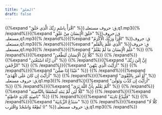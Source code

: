 ```yaml
---
title: "العلق"
draft: false
---
```

 {{%expand "اقْرَأْ بِاسْمِ رَبِّكَ الَّذِي خَلَقَ" %}}ق: حروف مستعلیہ,q1.mp3{{% /expand%}}{{%expand "خَلَقَ الْإِنسَانَ مِنْ عَلَقٍ" %}}ق: حروف مستعلیہ,q1.mp3{{% /expand%}}{{%expand "اقْرَأْ وَرَبُّكَ الْأَكْرَمُ" %}}ق: حروف مستعلیہ,q1.mp3{{% /expand%}}{{%expand "الَّذِي عَلَّمَ بِالْقَلَمِ" %}}ق: حروف مستعلیہ,q1.mp3{{% /expand%}}{{%expand "عَلَّمَ الْإِنسَانَ مَا لَمْ يَعْلَمْ" %}} {{% /expand%}}{{%expand "كَلَّا إِنَّ الْإِنسَانَ لَيَطْغَىٰ" %}} {{% /expand%}}{{%expand "أَن رَّآهُ اسْتَغْنَىٰ" %}} {{% /expand%}}{{%expand "إِنَّ إِلَىٰ رَبِّكَ الرُّجْعَىٰ" %}} {{% /expand%}}{{%expand "أَرَأَيْتَ الَّذِي يَنْهَىٰ" %}} {{% /expand%}}{{%expand "عَبْدًا إِذَا صَلَّىٰ" %}} {{% /expand%}}{{%expand "أَرَأَيْتَ إِن كَانَ عَلَى الْهُدَىٰ" %}} {{% /expand%}}{{%expand "أَوْ أَمَرَ بِالتَّقْوَىٰ" %}}ق: حروف مستعلیہ,q1.mp3{{% /expand%}}{{%expand "أَرَأَيْتَ إِن كَذَّبَ وَتَوَلَّىٰ" %}} {{% /expand%}}{{%expand "أَلَمْ يَعْلَم بِأَنَّ اللَّهَ يَرَىٰ" %}} {{% /expand%}}{{%expand "كَلَّا لَئِن لَّمْ يَنتَهِ لَنَسْفَعًا بِالنَّاصِيَةِ" %}} {{% /expand%}}{{%expand "نَاصِيَةٍ كَاذِبَةٍ خَاطِئَةٍ" %}} {{% /expand%}}{{%expand "فَلْيَدْعُ نَادِيَهُ" %}} {{% /expand%}}{{%expand "سَنَدْعُ الزَّبَانِيَةَ" %}} {{% /expand%}}{{%expand "كَلَّا لَا تُطِعْهُ وَاسْجُدْ وَاقْتَرِب ۩" %}}ق: حروف مستعلیہ,q1.mp3{{% /expand%}}